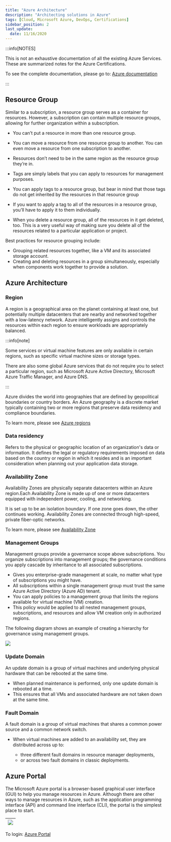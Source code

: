 ```yaml
---
title: "Azure Architecture"
description: "Architecting solutions in Azure"
tags: [Cloud, Microsoft Azure, DevOps, Certifications]
sidebar_position: 2
last_update:
  date: 11/16/2020
---
```


:::info[NOTES]

This is not an exhaustive documentation of all the existing Azure Services. These are summarized notes for the Azure Certifications.

To see the complete documentation, please go to: [Azure documentation](https://learn.microsoft.com/en-us/azure/?product=popular)

:::



## Resource Group

Similar to a subscription, a resource group serves as a container for resources. However, a subscription can contain multiple resource groups, allowing for further organization within a subscription.

- You can’t put a resource in more than one resource group.

- You can move a resource from one resource group to another. You can even move a resource from one subscription to another.

- Resources don’t need to be in the same region as the resource group they’re in.

- Tags are simply labels that you can apply to resources for management purposes.

- You can apply tags to a resource group, but bear in mind that those tags do not get inherited by the resources in that resource group

- If you want to apply a tag to all of the resources in a resource group, you’ll have to apply it to them individually.

- When you delete a resource group, all of the resources in it get deleted, too. This is a very useful way of making sure you delete all of the resources related to a particular application or project.

Best practices for resource grouping include:

- Grouping related resources together, like a VM and its associated storage account.
- Creating and deleting resources in a group simultaneously, especially when components work together to provide a solution.

  

## Azure Architecture

### Region 

A region is a geographical area on the planet containing at least one, but potentially multiple datacenters that are nearby and networked together with a low-latency network. Azure intelligently assigns and controls the resources within each region to ensure workloads are appropriately balanced.


:::info[note]

Some services or virtual machine features are only available in certain regions, such as specific virtual machine sizes or storage types. 
 
There are also some global Azure services that do not require you to select a particular region, such as Microsoft Azure Active Directory, Microsoft Azure Traffic Manager, and Azure DNS.

:::


Azure divides the world into geographies that are defined by geopolitical boundaries or country borders. An Azure geography is a discrete market typically containing two or more regions that preserve data residency and compliance boundaries.

To learn more, please see [Azure regions](https://docs.microsoft.com/en-us/learn/modules/explore-azure-infrastructure/media/2-regions-small.png)



### Data residency

Refers to the physical or geographic location of an organization's data or information. It defines the legal or regulatory requirements imposed on data based on the country or region in which it resides and is an important consideration when planning out your application data storage.

### Availability Zone

Availability Zones are physically separate datacenters within an Azure region.Each Availability Zone is made up of one or more datacenters equipped with independent power, cooling, and networking. 

It is set up to be an isolation boundary. If one zone goes down, the other continues working. Availability Zones are connected through high-speed, private fiber-optic networks.

To learn more, please see [Availability Zone](https://docs.microsoft.com/en-us/learn/modules/explore-azure-infrastructure/media/4-availability-zones.png)


### Management Groups

Management groups provide a governance scope above subscriptions. You organize subscriptions into management groups; the governance conditions you apply cascade by inheritance to all associated subscriptions.

- Gives you enterprise-grade management at scale, no matter what type of subscriptions you might have. 
- All subscriptions within a single management group must trust the same Azure Active Directory (Azure AD) tenant.
- You can apply policies to a management group that limits the regions available for virtual machine (VM) creation. 
- This policy would be applied to all nested management groups, subscriptions, and resources and allow VM creation only in authorized regions.

The following diagram shows an example of creating a hierarchy for governance using management groups.

![](/img/docs/azure-fundamentals-mggroups.png)

### Update Domain 

An update domain is a group of virtual machines and underlying physical hardware that can be rebooted at the same time. 

- When planned maintenance is performed, only one update domain is rebooted at a time. 
- This ensures that all VMs and associated hardware are not taken down at the same time.

### Fault Domain 

A fault domain is a group of virtual machines that shares a common power source and a common network switch. 

- When virtual machines are added to an availability set, they are distributed across up to:

    - three different fault domains in resource manager deployments, 
    - or across two fault domains in classic deployments.


## Azure Portal 

The Microsoft Azure portal is a browser-based graphical user interface (GUI) to help you manage resources in Azure. Although there are other ways to manage resources in Azure, such as the application programming interface (API) and command line interface (CLI), the portal is the simplest place to start.

|![](/img/docs/azure-portal-screenshot.png)|
|-|

To login: [Azure Portal](https://go.microsoft.com/fwlink/p?linkid=2165195&clcid=0x409)


  
